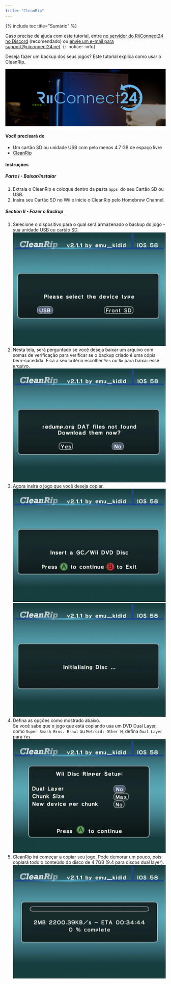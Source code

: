 ```yaml
---
title: "CleanRip"
---
```


{% include toc title="Sumário" %}

Caso precise de ajuda com este tutorial, entre [no servidor do RiiConnect24 no Discord](https://discord.gg/b4Y7jfD) (recomendado) ou [envie um e-mail para support@riiconnect24.net](mailto:support@riiconnect24.net).
{: .notice--info}

Deseja fazer um backup dos seus jogos? Este tutorial explica como usar o CleanRip.

![Logo RiiConnect24](/images/WiiRC24Logo.jpg)

#### Você precisará de

* Um cartão SD ou unidade USB com pelo menos 4.7 GB de espaço livre
* [CleanRip](https://github.com/emukidid/cleanrip/releases/latest)

#### Instruções

##### Parte I - Baixar/Instalar

1. Extraia o CleanRip e coloque dentro da pasta `apps `do seu Cartão SD ou USB.
1. Insira seu Cartão SD no Wii e inicie o CleanRip pelo Homebrew Channel.

##### Section II - Fazer o Backup

1. Selecione o dispositivo para o qual será armazenado o backup do jogo - sua unidade USB ou cartão SD. ![Tipo de dispositivo](/images/CleanRip/2.png)
1. Nesta tela, será perguntado se você deseja baixar um arquivo com somas de verificação para verificar se o backup criado é uma cópia bem-sucedida. Fica a seu critério escolher `Yes` ou `No` para baixar esse arquivo. ![DAT](/images/CleanRip/3.png)
1. Agora insira o jogo que você deseja copiar. ![DVD](/images/CleanRip/4.png) ![Iniciando Disco](/images/CleanRip/5.png)
1. Defina as opções como mostrado abaixo.<br>Se você sabe que o jogo que está copiando usa um DVD Dual Layer, como `Super Smash Bros. Brawl` ou `Metroid: Other M`, defina `Dual Layer` para `Yes`. ![Configurações](/images/CleanRip/6.png)
1. CleanRip irá começar a copiar seu jogo. Pode demorar um pouco, pois copiará todo o conteúdo do disco de 4.7GB (9.4 para discos dual layer). ![Copiando](/images/CleanRip/7.png)
